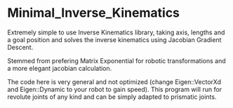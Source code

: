 # Minimal_Inverse_Kinematics
Extremely simple to use Inverse Kinematics library, taking axis, lengths and a goal position and solves the inverse kinematics using Jacobian Gradient Descent.

Stemmed from prefering Matrix Exponential for robotic transformations and a more elegant jacobian calculation. 

The code here is very general and not optimized (change Eigen::VectorXd and Eigen::Dynamic to your robot to gain speed). This program will run for revolute joints of any kind and can be simply adapted to prismatic joints. 

